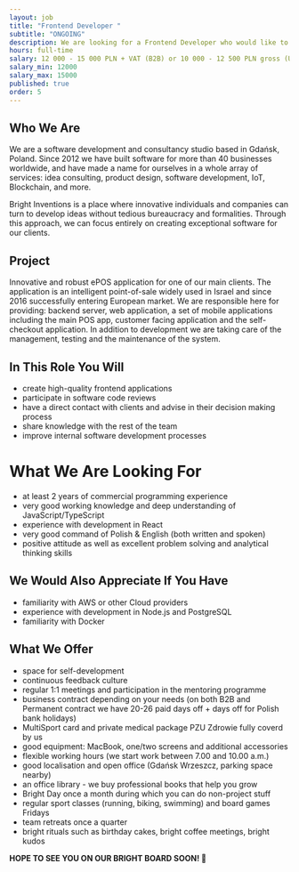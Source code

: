 ```yaml
---
layout: job
title: "Frontend Developer "
subtitle: "ONGOING"
description: We are looking for a Frontend Developer who would like to work with our experienced and ambitious development team.
hours: full-time
salary: 12 000 - 15 000 PLN + VAT (B2B) or 10 000 - 12 500 PLN gross (UoP) 
salary_min: 12000
salary_max: 15000
published: true
order: 5
---
```

## Who We Are

We are a software development and consultancy studio based in Gdańsk, Poland. Since 2012 we have built software for more than 40 businesses worldwide, and have made a name for ourselves in a whole array of services: idea consulting, product design, software development, IoT, Blockchain, and more.

Bright Inventions is a place where innovative individuals and companies can turn to develop ideas without tedious bureaucracy and formalities. Through this approach, we can focus entirely on creating exceptional software for our clients.

## Project 

Innovative and robust ePOS application for one of our main clients. The application is an intelligent point-of-sale widely used in Israel and since 2016 successfully entering European market. We are responsible here for providing: backend server, web application, a set of mobile applications including the main POS app, customer facing application and the self-checkout application. In addition to development we are taking care of the management, testing and the maintenance of the system.

## In This Role You Will

* create high-quality frontend applications 
* participate in software code reviews
* have a direct contact with clients and advise in their decision making process
* share knowledge with the rest of the team
* improve internal software development processes

# What We Are Looking For

* at least 2 years of commercial programming experience
* very good working knowledge and deep understanding of JavaScript/TypeScript
* experience with development in React
* very good command of Polish & English (both written and spoken)
* positive attitude as well as excellent problem solving and analytical thinking skills

## We Would Also Appreciate If You Have

* familiarity with AWS or other Cloud providers
* experience with development in Node.js and PostgreSQL
* familiarity with Docker

## What We Offer 
  
* space for self-development
* continuous feedback culture
* regular 1:1 meetings and participation in the mentoring programme 
* business contract depending on your needs (on both B2B and Permanent contract we have 20-26 paid days off + days off for Polish bank holidays) 
* MultiSport card and private medical package PZU Zdrowie fully coverd by us 
* good equipment: MacBook, one/two screens and additional accessories
* flexible working hours (we start work between 7.00 and 10.00 a.m.)
* good localisation and open office (Gdańsk Wrzeszcz, parking space nearby) 
* an office library - we buy professional books that help you grow 
* Bright Day once a month during which you can do non-project stuff
* regular sport classes (running, biking, swimming) and board games Fridays 
* team retreats once a quarter
* bright rituals such as birthday cakes, bright coffee meetings, bright kudos 

**HOPE TO SEE YOU ON OUR BRIGHT BOARD SOON! 🙂**
